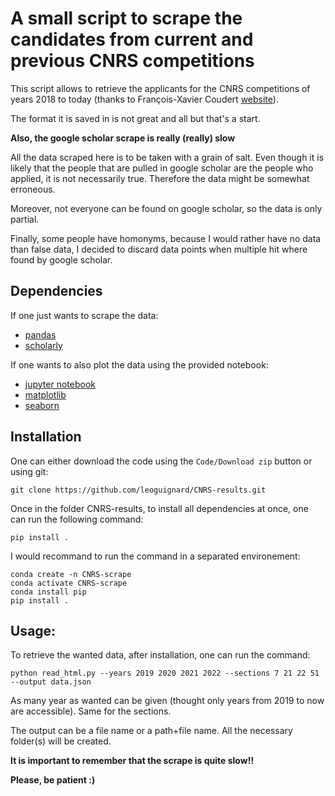 # A small script to scrape the candidates from current and previous CNRS competitions

This script allows to retrieve the applicants for the CNRS competitions of years 2018 to today (thanks to François-Xavier Coudert [website](https://www.coudert.name/)).

The format it is saved in is not great and all but that's a start.

**Also, the google scholar scrape is really (really) slow**

All the data scraped here is to be taken with a grain of salt.
Even though it is likely that the people that are pulled in google scholar are the people who applied, it is not necessarily true. Therefore the data might be somewhat erroneous.

Moreover, not everyone can be found on google scholar, so the data is only partial.

Finally, some people have homonyms, because I would rather have no data than false data, I decided to discard data points when multiple hit where found by google scholar.

## Dependencies

If one just wants to scrape the data:
- [pandas](https://pandas.pydata.org/)
- [scholarly](https://scholarly.readthedocs.io/en/stable/quickstart.html)

If one wants to also plot the data using the provided notebook:
- [jupyter notebook](https://jupyter.org/)
- [matplotlib](https://matplotlib.org/)
- [seaborn](seaborn.pydata.org/)

## Installation

One can either download the code using the `Code/Download zip` button or using git:
```
git clone https://github.com/leoguignard/CNRS-results.git
```

Once in the folder CNRS-results, to install all dependencies at once, one can run the following command:
```
pip install .
```

I would recommand to run the command in a separated environement:
```
conda create -n CNRS-scrape
conda activate CNRS-scrape
conda install pip
pip install .
```

## Usage:

To retrieve the wanted data, after installation, one can run the command:
```
python read_html.py --years 2019 2020 2021 2022 --sections 7 21 22 51 --output data.json
```

As many year as wanted can be given (thought only years from 2019 to now are accessible).
Same for the sections.

The output can be a file name or a path+file name. All the necessary folder(s) will be created.

**It is important to remember that the scrape is quite slow!!**

**Please, be patient :)**
